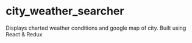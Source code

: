 # city_weather_searcher
Displays charted weather conditions and google map of city. Built using React & Redux
